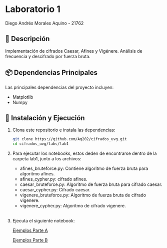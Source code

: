 # Laboratorio 1

Diego Andrés Morales Aquino - 21762

## 📜 Descripción

Implementación de cifrados Caesar, Afines y Vigénere. Análisis de frecuencia y descifrado
por fuerza bruta.

## 📦 Dependencias Principales

Las principales dependencias del proyecto incluyen:

- Matplotlib
- Numpy

## 🚀 Instalación y Ejecución

1. Clona este repositorio e instala las dependencias:

    ```bash
    git clone https://github.com/Aq202/cifrados_uvg.git
    cd cifrados_uvg/labs/lab1
    ```

2. Para ejecutar los notebooks, estos deden de encontrarse dentro de la carpeta lab1, junto a los archivos:
    - afines_bruteforce.py: Contiene algoritmo de fuerza bruta para algoritmo afines.
    - afines_cypher.py: cifrado afines.
    - caesar_bruteforce.py: Algoritmo de fuerza bruta para cifrado caesar.
    - caesar_cypher.py: Cifrado caesar.
    - vigenere_bruteforce.py: Algoritmo de fuerza bruta de cifrado vigenere.
    - vigenere_cypher.py: Algoritmo de cifrado vigenere.
    <br><br>

3. Ejecuta el siguiente notebook:


    [Ejemplos Parte A](ejemplos_lab1_A.ipynb)

    [Ejemplos Parte B](ejemplos_lab1_B.ipynb)